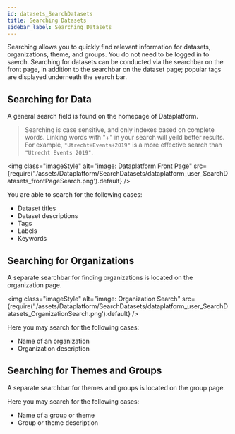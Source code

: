```yaml
---
id: datasets_SearchDatasets
title: Searching Datasets
sidebar_label: Searching Datasets
---
```


Searching allows you to quickly find relevant information for datasets, organizations, theme, and groups. You do not need to be logged in to saerch. Searching for datasets can be conducted via the searchbar on the front page, in addition to the searchbar on the dataset page; popular tags are displayed underneath the search bar.

## Searching for Data

A general search field is found on the homepage of Dataplatform.

> Searching is case sensitive, and only indexes based on complete words.
> Linking words with "+" in your search will yeild better results.
> For example, `"Utrecht+Events+2019"` is a more effective search than `"Utrecht Events 2019"`.

<img class="imageStyle" alt="image: Dataplatform Front Page" src={require('./assets/Dataplatform/SearchDatasets/dataplatform_user_SearchDatasets_frontPageSearch.png').default} />

You are able to search for the following cases:
* Dataset titles
* Dataset descriptions
* Tags
* Labels
* Keywords



## Searching for Organizations
A separate searchbar for finding organizations is located on the organization page.

<img class="imageStyle" alt="image: Organization Search" src={require('./assets/Dataplatform/SearchDatasets/dataplatform_user_SearchDatasets_OrganizationSearch.png').default} />

Here you may search for the following cases:
* Name of an organization
* Organization description

## Searching for Themes and Groups
A separate searchbar for themes and groups is located on the group page.

Here you may search for the following cases:
* Name of a group or theme
* Group or theme description